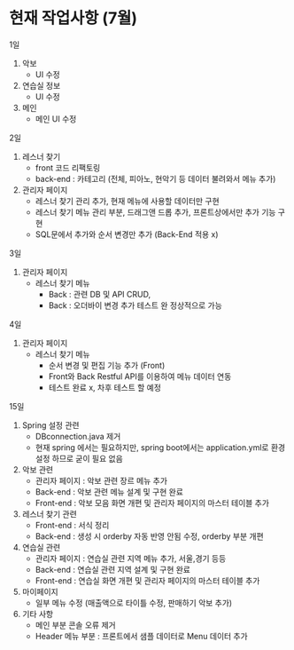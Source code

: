 # 현재 작업사항 (7월)

1일
1) 악보
    - UI 수정
2) 연습실 정보
    - UI 수정
3) 메인
   - 메인 UI 수정

2일
1) 레스너 찾기
    - front 코드 리팩토링
    - back-end : 카테고리 (전체, 피아노, 현악기 등 데이터 불려와서 메뉴 추가)
2) 관리자 페이지
    - 레스너 찾기 관리 추가, 현재 메뉴에 사용할 데이터만 구현
    - 레스너 찾기 메뉴 관리 부분, 드래그앤 드롭 추가, 프론트상에서만 추가 기능 구현
    - SQL문에서 추가와 순서 변경만 추가 (Back-End 적용 x)

3일
1) 관리자 페이지
    - 레스너 찾기 메뉴 
        - Back : 관련 DB 및 API CRUD, 
        - Back : 오더바이 변경 추가 테스트 완 정상적으로 가능

4일
1) 관리자 페이지
   - 레스너 찾기 메뉴 
        - 순서 변경 및 편집 기능 추가 (Front)
        - Front와 Back Restful API를 이용하여 메뉴 데이터 연동 
        - 테스트 완료 x, 차후 테스트 할 예정

15일
1) Spring 설정 관련
   - DBconnection.java 제거
   - 현재 spring 에서는 필요하지만, spring boot에서는 application.yml로 환경설정 하므로 굳이 필요 없음
2) 악보 관련
   - 관리자 페이지 : 악보 관련 장르 메뉴 추가
   - Back-end : 악보 관련 메뉴 설계 및 구현 완료
   - Front-end : 악보 모음 화면 개편 및 관리자 페이지의 마스터 테이블 추가
3) 레스너 찾기 관련
   - Front-end : 서식 정리
   - Back-end : 생성 시 orderby 자동 반영 안됨 수정, orderby 부분 개편
4) 연습실 관련
   - 관리자 페이지 : 연습실 관련 지역 메뉴 추가, 서울,경기 등등
   - Back-end : 연습실 관련 지역 설계 및 구현 완료
   - Front-end : 연습실 화면 개편 및 관리자 페이지의 마스터 테이블 추가
5) 마이페이지
   - 일부 메뉴 수정 (매출액으로 타이틀 수정, 판매하기 악보 추가)
6) 기타 사항
   - 메인 부분 콘솔 오류 제거
   - Header 메뉴 부분 : 프론트에서 샘플 데이터로 Menu 데이터 추가